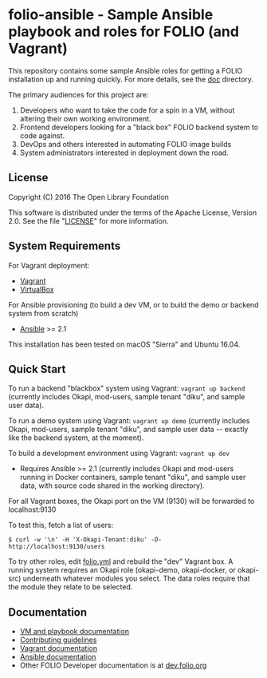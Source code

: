 # folio-ansible - Sample Ansible playbook and roles for FOLIO (and Vagrant)

This repository contains some sample Ansible roles for getting a FOLIO
installation up and running quickly. For more details, see the
[doc](doc/index.md) directory.

The primary audiences for this project are:

1. Developers who want to take the code for a spin in a VM, without
   altering their own working environment.
2. Frontend developers looking for a "black box" FOLIO backend system
   to code against.
3. DevOps and others interested in automating FOLIO image builds
4. System administrators interested in deployment down the road.

## License

Copyright (C) 2016 The Open Library Foundation

This software is distributed under the terms of the Apache License,
Version 2.0. See the file "[LICENSE](LICENSE)" for more information.

## System Requirements

For Vagrant deployment:
* [Vagrant](https://www.vagrantup.com)
* [VirtualBox](https://www.virtualbox.org)

For Ansible provisioning (to build a dev VM, or to build the demo or
backend system from scratch)
* [Ansible](http://docs.ansible.com/ansible/intro_installation.html) \>= 2.1

This installation has been tested on macOS "Sierra" and Ubuntu 16.04.

## Quick Start

To run a backend "blackbox" system using Vagrant: `vagrant up backend`
(currently includes Okapi, mod-users, sample tenant "diku", and sample
user data).

To run a demo system using Vagrant: `vagrant up demo`
(currently includes Okapi, mod-users, sample tenant "diku", and sample
user data -- exactly like the backend system, at the moment).

To build a development environment using Vagrant: `vagrant up dev`
* Requires Ansible \>= 2.1
(currently includes Okapi and mod-users running in Docker containers,
sample tenant "diku", and sample user data, with source code shared in
the working directory).

For all Vagrant boxes, the Okapi port on the VM (9130) will be
forwarded to localhost:9130

To test this, fetch a list of users:

	$ curl -w '\n' -H 'X-Okapi-Tenant:diku' -D- http://localhost:9130/users

To try other roles, edit [folio.yml](folio.yml) and rebuild the
"dev" Vagrant box. A running system requires an Okapi role (okapi-demo,
okapi-docker, or okapi-src) underneath whatever modules you select. The
data roles require that the module they relate to be selected.

## Documentation

* [VM and playbook documentation](doc/index.md)
* [Contributing guidelines](CONTRIBUTING.md)
* [Vagrant documentation](https://www.vagrantup.com/docs/)
* [Ansible documentation](http://docs.ansible.com/ansible/index.html)
* Other FOLIO Developer documentation is at [dev.folio.org](http://dev.folio.org/)
